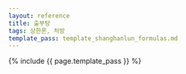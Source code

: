 ```yaml
---
layout: reference
title: 출부탕
tags: 상한론, 처방
template_pass: template_shanghanlun_formulas.md
---
```



{% include {{ page.template_pass }} %}